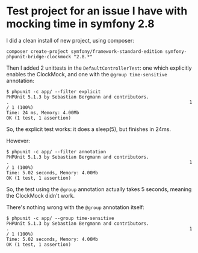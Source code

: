 # Test project for an issue I have with mocking time in symfony 2.8

I did a clean install of new project, using composer:

    composer create-project symfony/framework-standard-edition symfony-phpunit-bridge-clockmock "2.8.*"

Then I added 2 unittests in the `DefaultControllerTest`: one which explicitly enables the ClockMock, and one with the `@group time-sensitive` annotation:

    $ phpunit -c app/ --filter explicit
    PHPUnit 5.1.3 by Sebastian Bergmann and contributors.
    .                                                                   1 / 1 (100%)
    Time: 24 ms, Memory: 4.00Mb
    OK (1 test, 1 assertion)

So, the explicit test works: it does a sleep(5), but finishes in 24ms.

However:

    $ phpunit -c app/ --filter annotation
    PHPUnit 5.1.3 by Sebastian Bergmann and contributors.
    .                                                                   1 / 1 (100%)
    Time: 5.02 seconds, Memory: 4.00Mb
    OK (1 test, 1 assertion)

So, the test using the `@group` annotation actually takes 5 seconds, meaning the ClockMock didn't work.

There's nothing wrong with the `@group` annotation itself:

    $ phpunit -c app/ --group time-sensitive
    PHPUnit 5.1.3 by Sebastian Bergmann and contributors.
    .                                                                   1 / 1 (100%)
    Time: 5.02 seconds, Memory: 4.00Mb
    OK (1 test, 1 assertion)
